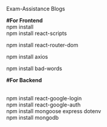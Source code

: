Exam-Assistance Blogs

**#For Frontend**
<br>
npm install
<br>
npm install react-scripts
<br>

npm install react-router-dom
<br>

npm install axios
<br>

npm install bad-words
<br>

**#For Backend**

<br>
npm install react-google-login

<br>
npm install react-google-auth
<br>
npm install mongoose express dotenv
<br>
npm install mongodb
<br>

